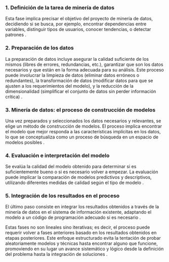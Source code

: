 ### 1. Definición de la tarea de minería de datos

Esta fase implica precisar el objetivo del proyecto de minería de datos, decidiendo si se busca, por ejemplo, encontrar dependencias entre variables, distinguir tipos de usuarios, conocer tendencias, o detectar patrones .

### 2. Preparación de los datos

La preparación de datos incluye asegurar la calidad suficiente de los mismos (libres de errores, redundancias, etc.), garantizar que son los datos necesarios y que están en la forma adecuada para su análisis. Este proceso puede involucrar la limpieza de datos (eliminar datos erróneos o redundantes), la transformación de datos (modificar datos para que se ajusten a los requerimientos del modelo), y la reducción de la dimensionalidad (simplificar el conjunto de datos sin perder información crítica) .

### 3. Minería de datos: el proceso de construcción de modelos

Una vez preparados y seleccionados los datos necesarios y relevantes, se elige un método de construcción de modelos. El proceso implica encontrar el modelo que mejor responda a las características implícitas en los datos, lo que se conceptualiza como un proceso de búsqueda en un espacio de modelos posibles .

### 4. Evaluación e interpretación del modelo

Se evalúa la calidad del modelo obtenido para determinar si es suficientemente bueno o si es necesario volver a empezar. La evaluación puede implicar la comparación de modelos predictivos y descriptivos, utilizando diferentes medidas de calidad según el tipo de modelo .

### 5. Integración de los resultados en el proceso

El último paso consiste en integrar los resultados obtenidos a través de la minería de datos en el sistema de información existente, adaptando el modelo a un código de programación adecuado si es necesario .

Estas fases no son lineales sino iterativas; es decir, el proceso puede requerir volver a fases anteriores basado en los resultados obtenidos en etapas posteriores. Este enfoque estructurado evita la tentación de probar aleatoriamente modelos y técnicas hasta encontrar alguno que funcione, promoviendo en su lugar un avance sistemático y lógico desde la definición del problema hasta la integración de soluciones .